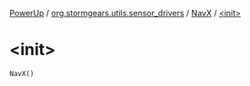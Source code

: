 [PowerUp](../../index.md) / [org.stormgears.utils.sensor_drivers](../index.md) / [NavX](index.md) / [&lt;init&gt;](./-init-.md)

# &lt;init&gt;

`NavX()`